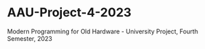 # AAU-Project-4-2023
Modern Programming for Old Hardware - University Project, Fourth Semester, 2023
